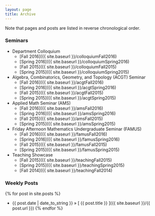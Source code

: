 ```yaml
---
layout: page
title: Archive
---
```


Note that pages and posts are listed in reverse chronological order.

### Seminars ###
- Department Colloquium
    - [Fall 2016]({{ site.baseurl }}/colloquiumFall2016)
    - [Spring 2016]({{ site.baseurl }}/colloquiumSpring2016)
    - [Fall 2015]({{ site.baseurl }}/colloquiumFall2015)
    - [Spring 2015]({{ site.baseurl }}/colloquiumSpring2015)
- Algebra, Combinatorics, Geometry, and Topology (ACGT) Seminar
    - [Fall 2016]({{ site.baseurl }}/acgtFall2016)
    - [Spring 2016]({{ site.baseurl }}/acgtSpring2016)
    - [Fall 2015]({{ site.baseurl }}/acgtFall2015)
    - [Spring 2015]({{ site.baseurl }}/acgtSpring2015)
- Applied Math Seminar (AMS)
    - [Fall 2016]({{ site.baseurl }}/amsFall2016)
    - [Spring 2016]({{ site.baseurl }}/amsSpring2016)
    - [Fall 2015]({{ site.baseurl }}/amsFall2015)
    - [Spring 2015]({{ site.baseurl }}/amsSpring2015)
- Friday Afternoon Mathematics Undergraduate Seminar (FAMUS)
    - [Fall 2016]({{ site.baseurl }}/famusFall2016)
    - [Spring 2016]({{ site.baseurl }}/famusSpring2016)
    - [Fall 2015]({{ site.baseurl }}/famusFall2015)
    - [Spring 2015]({{ site.baseurl }}/famusSpring2015)
- Teaching Showcase
    - [Fall 2015]({{ site.baseurl }}/teachingFall2015)
    - [Spring 2015]({{ site.baseurl }}/teachingSpring2015)
    - [Fall 2014]({{ site.baseurl }}/teachingFall2014)

### Weekly Posts ###
{% for post in site.posts %}
- {{ post.date | date_to_string }} &raquo; [ {{ post.title }} ]({{ site.baseurl }}/{{ post.url }})
{% endfor %}
